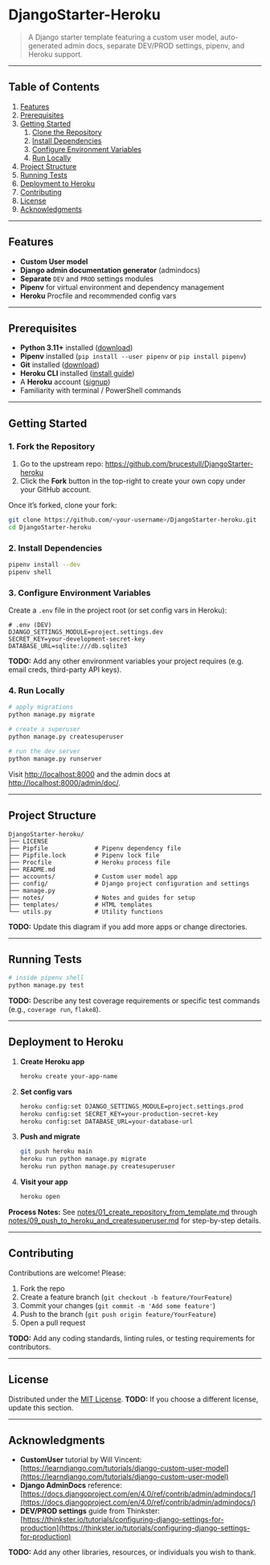 # DjangoStarter-Heroku

> A Django starter template featuring a custom user model, auto-generated admin docs, separate DEV/PROD settings, pipenv, and Heroku support.

---

## Table of Contents

1. [Features](#features)  
2. [Prerequisites](#prerequisites)  
3. [Getting Started](#getting-started)  
   1. [Clone the Repository](#clone-the-repository)  
   2. [Install Dependencies](#install-dependencies)  
   3. [Configure Environment Variables](#configure-environment-variables)  
   4. [Run Locally](#run-locally)  
4. [Project Structure](#project-structure)  
5. [Running Tests](#running-tests)  
6. [Deployment to Heroku](#deployment-to-heroku)  
7. [Contributing](#contributing)  
8. [License](#license)  
9. [Acknowledgments](#acknowledgments)  

---

## Features

- **Custom User model**  
- **Django admin documentation generator** (admindocs)  
- **Separate** `DEV` and `PROD` settings modules  
- **Pipenv** for virtual environment and dependency management  
- **Heroku** Procfile and recommended config vars  

---

## Prerequisites

- **Python 3.11+** installed ([download](https://www.python.org/downloads/))  
- **Pipenv** installed (`pip install --user pipenv` or `pip install pipenv`)  
- **Git** installed ([download](https://git-scm.com/downloads))  
- **Heroku CLI** installed ([install guide](https://devcenter.heroku.com/articles/heroku-cli#install-the-heroku-cli))  
- A **Heroku** account ([signup](https://www.heroku.com/))  
- Familiarity with terminal / PowerShell commands  

---

## Getting Started

### 1. Fork the Repository

1. Go to the upstream repo: https://github.com/brucestull/DjangoStarter-heroku  
2. Click the **Fork** button in the top-right to create your own copy under your GitHub account.  

Once it’s forked, clone your fork:

```bash
git clone https://github.com/<your-username>/DjangoStarter-heroku.git
cd DjangoStarter-heroku
```


### 2. Install Dependencies

```bash
pipenv install --dev
pipenv shell
```

### 3. Configure Environment Variables

Create a `.env` file in the project root (or set config vars in Heroku):

```dotenv
# .env (DEV)
DJANGO_SETTINGS_MODULE=project.settings.dev
SECRET_KEY=your-development-secret-key
DATABASE_URL=sqlite:///db.sqlite3
```

**TODO:** Add any other environment variables your project requires (e.g. email creds, third-party API keys).

### 4. Run Locally

```bash
# apply migrations
python manage.py migrate

# create a superuser
python manage.py createsuperuser

# run the dev server
python manage.py runserver
```

Visit [http://localhost:8000](http://localhost:8000) and the admin docs at [http://localhost:8000/admin/doc/](http://localhost:8000/admin/doc/).

---

## Project Structure

```
DjangoStarter-heroku/
├── LICENSE
├── Pipfile				# Pipenv dependency file
├── Pipfile.lock		# Pipenv lock file
├── Procfile			# Heroku process file
├── README.md
├── accounts/			# Custom user model app
├── config/				# Django project configuration and settings
├── manage.py
├── notes/				# Notes and guides for setup
├── templates/			# HTML templates
└── utils.py			# Utility functions
```

**TODO:** Update this diagram if you add more apps or change directories.

---

## Running Tests

```bash
# inside pipenv shell
python manage.py test
```

**TODO:** Describe any test coverage requirements or specific test commands (e.g., `coverage run`, `flake8`).

---

## Deployment to Heroku

1. **Create Heroku app**

   ```bash
   heroku create your-app-name
   ```

2. **Set config vars**

   ```bash
   heroku config:set DJANGO_SETTINGS_MODULE=project.settings.prod
   heroku config:set SECRET_KEY=your-production-secret-key
   heroku config:set DATABASE_URL=your-database-url
   ```

3. **Push and migrate**

   ```bash
   git push heroku main
   heroku run python manage.py migrate
   heroku run python manage.py createsuperuser
   ```

4. **Visit your app**

   ```bash
   heroku open
   ```

**Process Notes:**
See [notes/01\_create\_repository\_from\_template.md](notes/01_create_repository_from_template.md) through [notes/09\_push\_to\_heroku\_and\_createsuperuser.md](notes/09_push_to_heroku_and_createsuperuser.md) for step-by-step details.

---

## Contributing

Contributions are welcome! Please:

1. Fork the repo
2. Create a feature branch (`git checkout -b feature/YourFeature`)
3. Commit your changes (`git commit -m 'Add some feature'`)
4. Push to the branch (`git push origin feature/YourFeature`)
5. Open a pull request

**TODO:** Add any coding standards, linting rules, or testing requirements for contributors.

---

## License

Distributed under the [MIT License](LICENSE).
**TODO:** If you choose a different license, update this section.

---

## Acknowledgments

* **CustomUser** tutorial by Will Vincent:
  [https://learndjango.com/tutorials/django-custom-user-model](https://learndjango.com/tutorials/django-custom-user-model)
* **Django AdminDocs** reference:
  [https://docs.djangoproject.com/en/4.0/ref/contrib/admin/admindocs/](https://docs.djangoproject.com/en/4.0/ref/contrib/admin/admindocs/)
* **DEV/PROD settings** guide from Thinkster:
  [https://thinkster.io/tutorials/configuring-django-settings-for-production](https://thinkster.io/tutorials/configuring-django-settings-for-production)

**TODO:** Add any other libraries, resources, or individuals you wish to thank.
